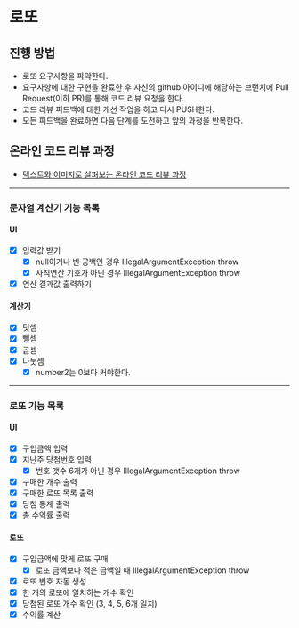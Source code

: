 # 로또
## 진행 방법
* 로또 요구사항을 파악한다.
* 요구사항에 대한 구현을 완료한 후 자신의 github 아이디에 해당하는 브랜치에 Pull Request(이하 PR)를 통해 코드 리뷰 요청을 한다.
* 코드 리뷰 피드백에 대한 개선 작업을 하고 다시 PUSH한다.
* 모든 피드백을 완료하면 다음 단계를 도전하고 앞의 과정을 반복한다.

## 온라인 코드 리뷰 과정
* [텍스트와 이미지로 살펴보는 온라인 코드 리뷰 과정](https://github.com/next-step/nextstep-docs/tree/master/codereview)


---


### 문자열 계산기 기능 목록
#### UI
- [x] 입력값 받기 
  - [x] null이거나 빈 공백인 경우 IllegalArgumentException throw
  - [x] 사칙연산 기호가 아닌 경우 IllegalArgumentException throw
- [x] 연산 결과값 출력하기

#### 계산기
- [x] 덧셈
- [x] 뺄셈
- [x] 곱셈
- [x] 나눗셈
  - [x] number2는 0보다 커야한다.

---

### 로또 기능 목록
#### UI
- [x] 구입금액 입력
- [x] 지난주 당첨번호 입력
  - [x] 번호 갯수 6개가 아닌 경우 IllegalArgumentException throw
- [x] 구매한 개수 출력
- [x] 구매한 로또 목록 출력
- [x] 당첨 통계 출력
- [x] 총 수익률 출력

#### 로또
- [x] 구입금액에 맞게 로또 구매
  - [x] 로또 금액보다 적은 금액일 때 IllegalArgumentException throw
- [x] 로또 번호 자동 생성
- [x] 한 개의 로또에 일치하는 개수 확인
- [x] 당첨된 로또 개수 확인 (3, 4, 5, 6개 일치)
- [x] 수익률 계산